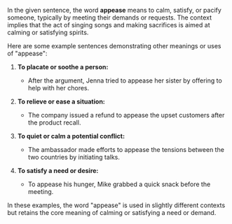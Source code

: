 In the given sentence, the word **appease** means to calm, satisfy, or pacify someone, typically by meeting their demands or requests. The context implies that the act of singing songs and making sacrifices is aimed at calming or satisfying spirits.

Here are some example sentences demonstrating other meanings or uses of "appease":

1. **To placate or soothe a person:** 
   - After the argument, Jenna tried to appease her sister by offering to help with her chores.

2. **To relieve or ease a situation:**
   - The company issued a refund to appease the upset customers after the product recall.

3. **To quiet or calm a potential conflict:**
   - The ambassador made efforts to appease the tensions between the two countries by initiating talks.

4. **To satisfy a need or desire:**
   - To appease his hunger, Mike grabbed a quick snack before the meeting.

In these examples, the word "appease" is used in slightly different contexts but retains the core meaning of calming or satisfying a need or demand.